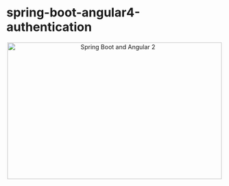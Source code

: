 # spring-boot-angular4-authentication
<p align="center">
  <a href="https://start.spring.io/" target="_blank">
    <img src="https://start.spring.io" alt="Spring Boot and Angular 2" width="500" height="320"/>
  </a>
</p>
